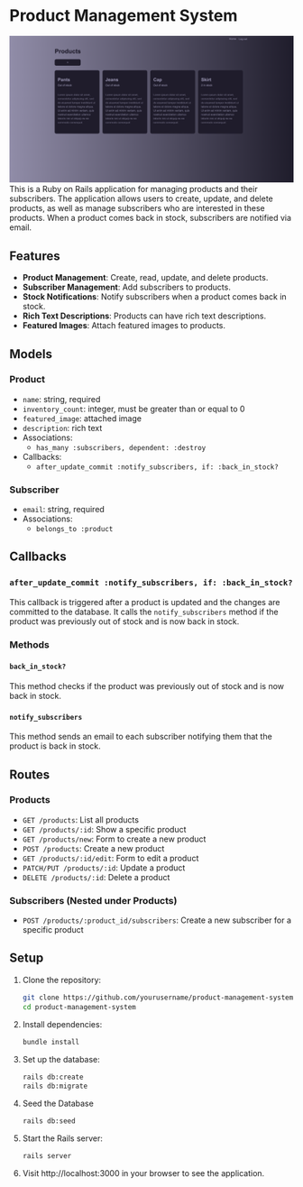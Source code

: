 # Product Management System

<img src="./public/preview.png">

<br/>
This is a Ruby on Rails application for managing products and their subscribers. The application allows users to create, update, and delete products, as well as manage subscribers who are interested in these products. When a product comes back in stock, subscribers are notified via email.

## Features

- **Product Management**: Create, read, update, and delete products.
- **Subscriber Management**: Add subscribers to products.
- **Stock Notifications**: Notify subscribers when a product comes back in stock.
- **Rich Text Descriptions**: Products can have rich text descriptions.
- **Featured Images**: Attach featured images to products.

## Models

### Product

- `name`: string, required
- `inventory_count`: integer, must be greater than or equal to 0
- `featured_image`: attached image
- `description`: rich text
- Associations:
  - `has_many :subscribers, dependent: :destroy`
- Callbacks:
  - `after_update_commit :notify_subscribers, if: :back_in_stock?`

### Subscriber

- `email`: string, required
- Associations:
  - `belongs_to :product`

## Callbacks

### `after_update_commit :notify_subscribers, if: :back_in_stock?`

This callback is triggered after a product is updated and the changes are committed to the database. It calls the `notify_subscribers` method if the product was previously out of stock and is now back in stock.

### Methods

#### `back_in_stock?`

This method checks if the product was previously out of stock and is now back in stock.

#### `notify_subscribers`

This method sends an email to each subscriber notifying them that the product is back in stock.

## Routes

### Products

- `GET /products`: List all products
- `GET /products/:id`: Show a specific product
- `GET /products/new`: Form to create a new product
- `POST /products`: Create a new product
- `GET /products/:id/edit`: Form to edit a product
- `PATCH/PUT /products/:id`: Update a product
- `DELETE /products/:id`: Delete a product

### Subscribers (Nested under Products)

- `POST /products/:product_id/subscribers`: Create a new subscriber for a specific product

## Setup

1. Clone the repository:

   ```sh
   git clone https://github.com/yourusername/product-management-system.git
   cd product-management-system
   ```

2. Install dependencies:

   ```sh
   bundle install
   ```

3. Set up the database:

   ```sh
   rails db:create
   rails db:migrate
   ```

4. Seed the Database

   ```sh
   rails db:seed
   ```

5. Start the Rails server:

   ```sh
   rails server
   ```

6. Visit http://localhost:3000 in your browser to see the application.
